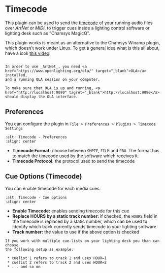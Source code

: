 # Timecode

This plugin can be used to send the <a href="https://en.wikipedia.org/wiki/Timecode" target="_blank">timecode</a> 
of your running audio files over _ArtNet_ or _MIDI_, to trigger cues inside a lighting control software 
or lighting desk such as "Chamsys MagicQ".<br>

This plugin works is meant as an alternative to the Chamsys Winamp plugin, which doesn't work under Linux.
To get a general idea what is this all about, have a look <a href="https://www.youtube.com/watch?v=Wu1iPkdzMJk">this video</a>.

```{note}

In order to use _ArtNet_, you need <a href="https://www.openlighting.org/ola/" target="_blank">OLA</a> installed, 
and a running OLA session on your computer.

To make sure that OLA is up and running, <a href="http://localhost:9090" tagret="_blank">http://localhost:9090</a>
should display the OLA interface.
```

## Preferences

You can configure the plugin in `File > Preferences > Plugins > Timecode Settings`

```{image} ../_static/timecode_settings.png
:alt: Timecode - Preferences
:align: center
```

* **Timecode Format:** choose between `SMPTE`, `FILM` and `EBU`.
  The format has to match the timecode used by the software which receives it.
* **Timecode Protocol:** the protocol used to send the timecode

## Cue Options (Timecode)

You can enable timecode for each media cues.

```{image} ../_static/timecode_cue_options.png
:alt: Timecode - Cue options
:align: center
```

* **Enable Timecode:** enables sending timecode for this cue
* **Replace HOURS by a static track number:** if checked, the `HOURS` field in
  the timecode is replaced by a static number, which can be used to identify
  which track currently sends timecode to your lighting software
* **Track number:** the value to use if the above option is checked

```{note}
If you work with multiple cue-lists on your lighting desk you than can choose
the following setup as example:

 * cuelist 1 refers to track 1 and uses HOUR=1
 * cuelist 2 refers to track 2 and uses HOUR=2
 * ... and so on
```
